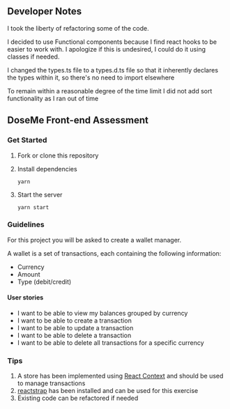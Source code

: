 ## Developer Notes

I took the liberty of refactoring some of the code.

I decided to use Functional components because I find react hooks to be easier to work with. I apologize if this is undesired, I could do it using classes if needed.

I changed the types.ts file to a types.d.ts file so that it inherently declares the types within it, so there's no need to import elsewhere

To remain within a reasonable degree of the time limit I did not add sort functionality as I ran out of time

## DoseMe Front-end Assessment

### Get Started

1. Fork or clone this repository

2. Install dependencies

    ```
    yarn
    ```

3. Start the server

    ```
    yarn start
    ```
  
### Guidelines

For this project you will be asked to create a wallet manager.

A wallet is a set of transactions, each containing the following information:

- Currency
- Amount
- Type (debit/credit)

#### User stories

- I want to be able to view my balances grouped by currency
- I want to be able to create a transaction
- I want to be able to update a transaction
- I want to be able to delete a transaction
- I want to be able to delete all transactions for a specific currency

### Tips

1. A store has been implemented using [React Context](https://reactjs.org/docs/context.html) 
and should be used to manage transactions
2. [reactstrap](https://reactstrap.github.io/) has been installed and can be used for this exercise
3. Existing code can be refactored if needed
